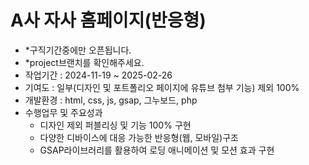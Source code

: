 # A사 자사 홈페이지(반응형)
- *구직기간중에만 오픈됩니다.
- *project브랜치를 확인해주세요.
- 작업기간 : 2024-11-19 ~ 2025-02-26
- 기여도 : 일부(디자인 및 포트폴리오 페이지에 유튜브 첨부 기능) 제외 100%
- 개발환경 : html, css, js, gsap, 그누보드, php
- 수행업무 및 주요성과
  - 디자인 제외 퍼블리싱 및 기능 100% 구현
  - 다양한 디바이스에 대응 가능한 반응형(웹, 모바일)구조
  - GSAP라이브러리를 활용하여 로딩 애니메이션 및 모션 효과 구현
